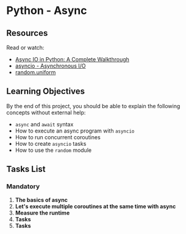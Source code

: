 # Python - Async

## Resources
Read or watch:
- [Async IO in Python: A Complete Walkthrough](https://realpython.com/async-io-python/)
- [asyncio - Asynchronous I/O](https://docs.python.org/3/library/asyncio.html)
- [random.uniform](https://docs.python.org/3/library/random.html#random.uniform)

## Learning Objectives
By the end of this project, you should be able to explain the following concepts without external help:
- `async` and `await` syntax
- How to execute an async program with `asyncio`
- How to run concurrent coroutines
- How to create `asyncio` tasks
- How to use the `random` module

## Tasks List
### Mandatory
1. **The basics of async**
2. **Let's execute multiple coroutines at the same time with async**
3. **Measure the runtime**
4. **Tasks**
5. **Tasks**

